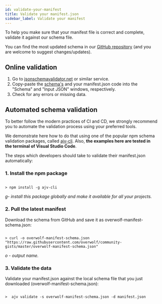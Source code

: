 ```yaml
---
id: validate-your-manifest
title: Validate your manifest.json
sidebar_label: Validate your manifest
---
```


To help you make sure that your manifest file is correct and complete, validate it against our schema file.

You can find the most updated schema in our <a href="https://github.com/overwolf/community-gists/blob/master/overwolf-manifest-schema.json" target="_blank">GitHub repository</a> (and you are welcome to suggest changes/updates).

## Online validation

1. Go to <a href="http://www.jsonschemavalidator.net" target="_blank">jsonschemavalidator.net</a> or similar service.
2. Copy-paste the [schema's](https://raw.githubusercontent.com/overwolf/community-gists/master/overwolf-manifest-schema.json) and your manifest.json code into the "Schema" and "Input JSON" windows, respectively.
3. Check for any errors or missing data.

## Automated schema validation

To better follow the modern practices of CI and CD, we strongly recommend you to automate the validation process using your preferred tools.

We demonstrate here how to do that using one of the popular npm schema validation packages, called <a href="https://www.npmjs.com/package/ajv-cli" target="_blank">ajv-cli</a>.  Also, **the examples here are tested in the terminal of Visual Studio Code**.

The steps which developers should take to validate their manifest.json automatically:
 
  
### 1. Install the npm package

<pre><code>
> npm install -g ajv-cli
</code></pre>

*g- install this package globally and make it available for all your projects.*

### 2. Pull the latest manifest

Download the schema from GitHub and save it as overwolf-manifest-schema.json: 

<pre><code>
> curl -o overwolf-manifest-schema.json "https://raw.githubusercontent.com/overwolf/community-gists/master/overwolf-manifest-schema.json"
</code></pre>

*o - output name.*

### 3. Validate the data

Validate your manifest.json against the local schema file that you just downloaded (overwolf-manifest-schema.json):

<pre><code>
>  ajv validate -s overwolf-manifest-schema.json -d manifest.json
</code></pre>
